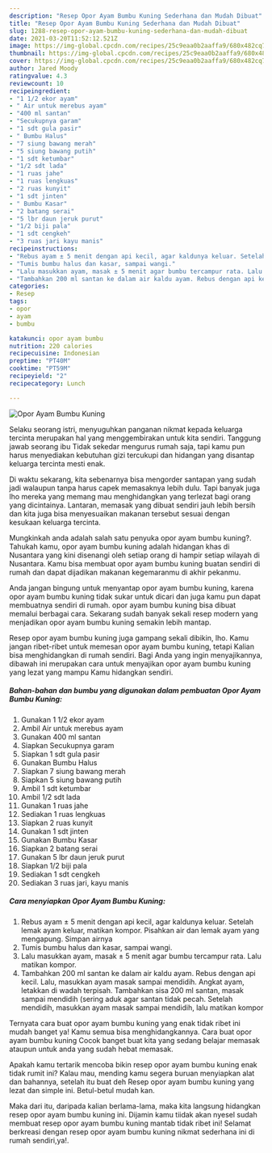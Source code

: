 ```yaml
---
description: "Resep Opor Ayam Bumbu Kuning Sederhana dan Mudah Dibuat"
title: "Resep Opor Ayam Bumbu Kuning Sederhana dan Mudah Dibuat"
slug: 1288-resep-opor-ayam-bumbu-kuning-sederhana-dan-mudah-dibuat
date: 2021-03-20T11:52:12.521Z
image: https://img-global.cpcdn.com/recipes/25c9eaa0b2aaffa9/680x482cq70/opor-ayam-bumbu-kuning-foto-resep-utama.jpg
thumbnail: https://img-global.cpcdn.com/recipes/25c9eaa0b2aaffa9/680x482cq70/opor-ayam-bumbu-kuning-foto-resep-utama.jpg
cover: https://img-global.cpcdn.com/recipes/25c9eaa0b2aaffa9/680x482cq70/opor-ayam-bumbu-kuning-foto-resep-utama.jpg
author: Jared Moody
ratingvalue: 4.3
reviewcount: 10
recipeingredient:
- "1 1/2 ekor ayam"
- " Air untuk merebus ayam"
- "400 ml santan"
- "Secukupnya garam"
- "1 sdt gula pasir"
- " Bumbu Halus"
- "7 siung bawang merah"
- "5 siung bawang putih"
- "1 sdt ketumbar"
- "1/2 sdt lada"
- "1 ruas jahe"
- "1 ruas lengkuas"
- "2 ruas kunyit"
- "1 sdt jinten"
- " Bumbu Kasar"
- "2 batang serai"
- "5 lbr daun jeruk purut"
- "1/2 biji pala"
- "1 sdt cengkeh"
- "3 ruas jari kayu manis"
recipeinstructions:
- "Rebus ayam ± 5 menit dengan api kecil, agar kaldunya keluar. Setelah lemak ayam keluar, matikan kompor. Pisahkan air dan lemak ayam yang mengapung. Simpan airnya"
- "Tumis bumbu halus dan kasar, sampai wangi."
- "Lalu masukkan ayam, masak ± 5 menit agar bumbu tercampur rata. Lalu matikan kompor."
- "Tambahkan 200 ml santan ke dalam air kaldu ayam. Rebus dengan api kecil. Lalu, masukkan ayam masak sampai mendidih. Angkat ayam, letakkan di wadah terpisah. Tambahkan sisa 200 ml santan, masak sampai mendidih (sering aduk agar santan tidak pecah. Setelah mendidih, masukkan ayam masak sampai mendidih, lalu matikan kompor"
categories:
- Resep
tags:
- opor
- ayam
- bumbu

katakunci: opor ayam bumbu 
nutrition: 220 calories
recipecuisine: Indonesian
preptime: "PT40M"
cooktime: "PT59M"
recipeyield: "2"
recipecategory: Lunch

---
```



![Opor Ayam Bumbu Kuning](https://img-global.cpcdn.com/recipes/25c9eaa0b2aaffa9/680x482cq70/opor-ayam-bumbu-kuning-foto-resep-utama.jpg)

Selaku seorang istri, menyuguhkan panganan nikmat kepada keluarga tercinta merupakan hal yang menggembirakan untuk kita sendiri. Tanggung jawab seorang ibu Tidak sekedar mengurus rumah saja, tapi kamu pun harus menyediakan kebutuhan gizi tercukupi dan hidangan yang disantap keluarga tercinta mesti enak.

Di waktu  sekarang, kita sebenarnya bisa mengorder santapan yang sudah jadi walaupun tanpa harus capek memasaknya lebih dulu. Tapi banyak juga lho mereka yang memang mau menghidangkan yang terlezat bagi orang yang dicintainya. Lantaran, memasak yang dibuat sendiri jauh lebih bersih dan kita juga bisa menyesuaikan makanan tersebut sesuai dengan kesukaan keluarga tercinta. 



Mungkinkah anda adalah salah satu penyuka opor ayam bumbu kuning?. Tahukah kamu, opor ayam bumbu kuning adalah hidangan khas di Nusantara yang kini disenangi oleh setiap orang di hampir setiap wilayah di Nusantara. Kamu bisa membuat opor ayam bumbu kuning buatan sendiri di rumah dan dapat dijadikan makanan kegemaranmu di akhir pekanmu.

Anda jangan bingung untuk menyantap opor ayam bumbu kuning, karena opor ayam bumbu kuning tidak sukar untuk dicari dan juga kamu pun dapat membuatnya sendiri di rumah. opor ayam bumbu kuning bisa dibuat memalui berbagai cara. Sekarang sudah banyak sekali resep modern yang menjadikan opor ayam bumbu kuning semakin lebih mantap.

Resep opor ayam bumbu kuning juga gampang sekali dibikin, lho. Kamu jangan ribet-ribet untuk memesan opor ayam bumbu kuning, tetapi Kalian bisa menghidangkan di rumah sendiri. Bagi Anda yang ingin menyajikannya, dibawah ini merupakan cara untuk menyajikan opor ayam bumbu kuning yang lezat yang mampu Kamu hidangkan sendiri.

<!--inarticleads1-->

##### Bahan-bahan dan bumbu yang digunakan dalam pembuatan Opor Ayam Bumbu Kuning:

1. Gunakan 1 1/2 ekor ayam
1. Ambil  Air untuk merebus ayam
1. Gunakan 400 ml santan
1. Siapkan Secukupnya garam
1. Siapkan 1 sdt gula pasir
1. Gunakan  Bumbu Halus
1. Siapkan 7 siung bawang merah
1. Siapkan 5 siung bawang putih
1. Ambil 1 sdt ketumbar
1. Ambil 1/2 sdt lada
1. Gunakan 1 ruas jahe
1. Sediakan 1 ruas lengkuas
1. Siapkan 2 ruas kunyit
1. Gunakan 1 sdt jinten
1. Gunakan  Bumbu Kasar
1. Siapkan 2 batang serai
1. Gunakan 5 lbr daun jeruk purut
1. Siapkan 1/2 biji pala
1. Sediakan 1 sdt cengkeh
1. Sediakan 3 ruas jari, kayu manis




<!--inarticleads2-->

##### Cara menyiapkan Opor Ayam Bumbu Kuning:

1. Rebus ayam ± 5 menit dengan api kecil, agar kaldunya keluar. Setelah lemak ayam keluar, matikan kompor. Pisahkan air dan lemak ayam yang mengapung. Simpan airnya
1. Tumis bumbu halus dan kasar, sampai wangi.
1. Lalu masukkan ayam, masak ± 5 menit agar bumbu tercampur rata. Lalu matikan kompor.
1. Tambahkan 200 ml santan ke dalam air kaldu ayam. Rebus dengan api kecil. Lalu, masukkan ayam masak sampai mendidih. Angkat ayam, letakkan di wadah terpisah. Tambahkan sisa 200 ml santan, masak sampai mendidih (sering aduk agar santan tidak pecah. Setelah mendidih, masukkan ayam masak sampai mendidih, lalu matikan kompor




Ternyata cara buat opor ayam bumbu kuning yang enak tidak ribet ini mudah banget ya! Kamu semua bisa menghidangkannya. Cara buat opor ayam bumbu kuning Cocok banget buat kita yang sedang belajar memasak ataupun untuk anda yang sudah hebat memasak.

Apakah kamu tertarik mencoba bikin resep opor ayam bumbu kuning enak tidak rumit ini? Kalau mau, mending kamu segera buruan menyiapkan alat dan bahannya, setelah itu buat deh Resep opor ayam bumbu kuning yang lezat dan simple ini. Betul-betul mudah kan. 

Maka dari itu, daripada kalian berlama-lama, maka kita langsung hidangkan resep opor ayam bumbu kuning ini. Dijamin kamu tiidak akan nyesel sudah membuat resep opor ayam bumbu kuning mantab tidak ribet ini! Selamat berkreasi dengan resep opor ayam bumbu kuning nikmat sederhana ini di rumah sendiri,ya!.

